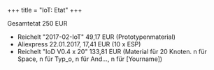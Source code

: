 +++
title = "IoT: Etat"
+++

Gesamtetat 250 EUR

- Reichelt "2017-02-IoT" 49,17 EUR (Prototypenmaterial)
- Aliexpress 22.01.2017, 17,41 EUR (10 x ESP)
- Reichelt "IoD V0.4 x 20" 133,81 EUR (Material für 20 Knoten. n für
  Space, n für Typ_o, n für And..., n für \[Yourname\])
